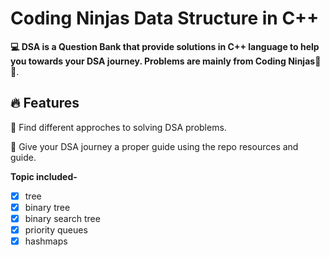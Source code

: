 # Coding Ninjas Data Structure in C++
**💻 DSA is a Question Bank that provide solutions in C++ language to help you towards your DSA journey.
Problems are mainly from Coding Ninjas📰🔥**.


## 🔥 Features

📰 Find different approches to solving DSA problems.

🚀 Give your DSA journey a proper guide using the repo resources and guide.

**Topic included-**
- [x] tree
- [x] binary tree
- [x] binary search tree 
- [x] priority queues 
- [x] hashmaps
